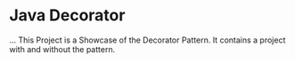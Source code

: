 ﻿# Java Decorator
 ... This Project is a Showcase of the Decorator Pattern.
It contains a project with and without the pattern.

